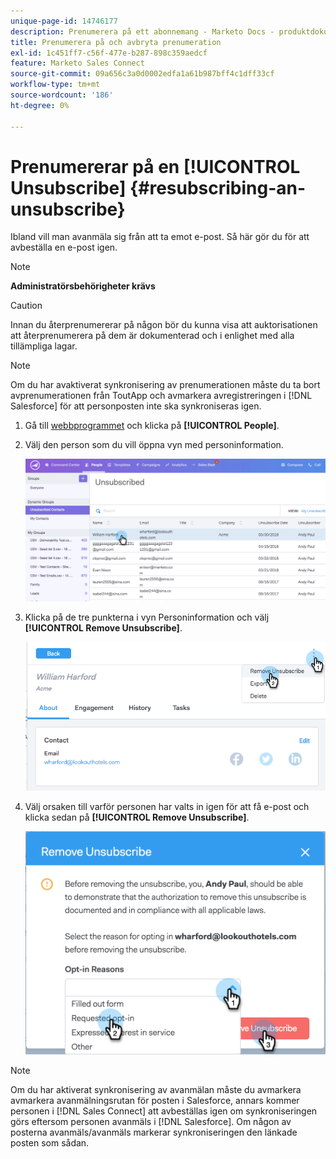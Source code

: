 ```yaml
---
unique-page-id: 14746177
description: Prenumerera på ett abonnemang - Marketo Docs - produktdokumentation
title: Prenumerera på och avbryta prenumeration
exl-id: 1c451ff7-c56f-477e-b287-898c359aedcf
feature: Marketo Sales Connect
source-git-commit: 09a656c3a0d0002edfa1a61b987bff4c1dff33cf
workflow-type: tm+mt
source-wordcount: '186'
ht-degree: 0%

---
```


# Prenumererar på en [!UICONTROL Unsubscribe] {#resubscribing-an-unsubscribe}

Ibland vill man avanmäla sig från att ta emot e-post. Så här gör du för att avbeställa en e-post igen.

>[!NOTE]
>
>**Administratörsbehörigheter krävs**

>[!CAUTION]
>
>Innan du återprenumererar på någon bör du kunna visa att auktorisationen att återprenumerera på dem är dokumenterad och i enlighet med alla tillämpliga lagar.

>[!NOTE]
>
>Om du har avaktiverat synkronisering av prenumerationen måste du ta bort avprenumerationen från ToutApp och avmarkera avregistreringen i [!DNL Salesforce] för att personposten inte ska synkroniseras igen.

1. Gå till [webbprogrammet](https://toutapp.com/login) och klicka på **[!UICONTROL People]**.

1. Välj den person som du vill öppna vyn med personinformation.

   ![](assets/two.png)

1. Klicka på de tre punkterna i vyn Personinformation och välj **[!UICONTROL Remove Unsubscribe]**.

   ![](assets/three.png)

1. Välj orsaken till varför personen har valts in igen för att få e-post och klicka sedan på **[!UICONTROL Remove Unsubscribe]**.

   ![](assets/four.png)

>[!NOTE]
>
>Om du har aktiverat synkronisering av avanmälan måste du avmarkera avmarkera avanmälningsrutan för posten i Salesforce, annars kommer personen i [!DNL Sales Connect] att avbeställas igen om synkroniseringen görs eftersom personen avanmäls i [!DNL Salesforce]. Om någon av posterna avanmäls/avanmäls markerar synkroniseringen den länkade posten som sådan.
